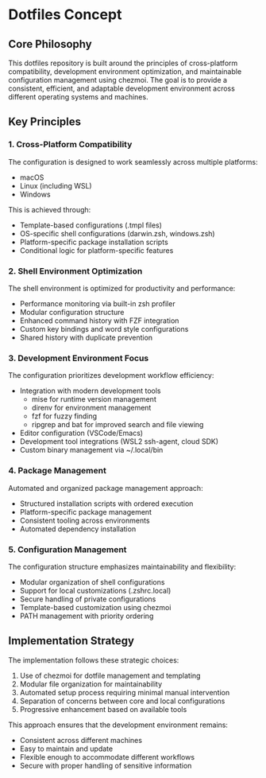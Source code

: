 # Dotfiles Concept

## Core Philosophy

This dotfiles repository is built around the principles of cross-platform compatibility, development environment optimization, and maintainable configuration management using chezmoi. The goal is to provide a consistent, efficient, and adaptable development environment across different operating systems and machines.

## Key Principles

### 1. Cross-Platform Compatibility

The configuration is designed to work seamlessly across multiple platforms:

- macOS
- Linux (including WSL)
- Windows

This is achieved through:

- Template-based configurations (.tmpl files)
- OS-specific shell configurations (darwin.zsh, windows.zsh)
- Platform-specific package installation scripts
- Conditional logic for platform-specific features

### 2. Shell Environment Optimization

The shell environment is optimized for productivity and performance:

- Performance monitoring via built-in zsh profiler
- Modular configuration structure
- Enhanced command history with FZF integration
- Custom key bindings and word style configurations
- Shared history with duplicate prevention

### 3. Development Environment Focus

The configuration prioritizes development workflow efficiency:

- Integration with modern development tools
  - mise for runtime version management
  - direnv for environment management
  - fzf for fuzzy finding
  - ripgrep and bat for improved search and file viewing
- Editor configuration (VSCode/Emacs)
- Development tool integrations (WSL2 ssh-agent, cloud SDK)
- Custom binary management via ~/.local/bin

### 4. Package Management

Automated and organized package management approach:

- Structured installation scripts with ordered execution
- Platform-specific package management
- Consistent tooling across environments
- Automated dependency installation

### 5. Configuration Management

The configuration structure emphasizes maintainability and flexibility:

- Modular organization of shell configurations
- Support for local customizations (.zshrc.local)
- Secure handling of private configurations
- Template-based customization using chezmoi
- PATH management with priority ordering

## Implementation Strategy

The implementation follows these strategic choices:

1. Use of chezmoi for dotfile management and templating
2. Modular file organization for maintainability
3. Automated setup process requiring minimal manual intervention
4. Separation of concerns between core and local configurations
5. Progressive enhancement based on available tools

This approach ensures that the development environment remains:

- Consistent across different machines
- Easy to maintain and update
- Flexible enough to accommodate different workflows
- Secure with proper handling of sensitive information
